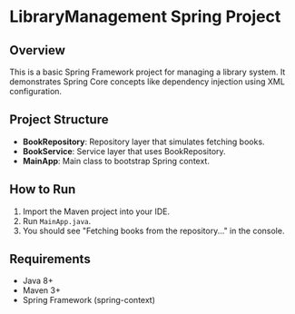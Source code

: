 # LibraryManagement Spring Project

## Overview
This is a basic Spring Framework project for managing a library system. It demonstrates Spring Core concepts like dependency injection using XML configuration.

## Project Structure
- **BookRepository**: Repository layer that simulates fetching books.
- **BookService**: Service layer that uses BookRepository.
- **MainApp**: Main class to bootstrap Spring context.

## How to Run
1. Import the Maven project into your IDE.
2. Run `MainApp.java`.
3. You should see "Fetching books from the repository..." in the console.

## Requirements
- Java 8+
- Maven 3+
- Spring Framework (spring-context)
